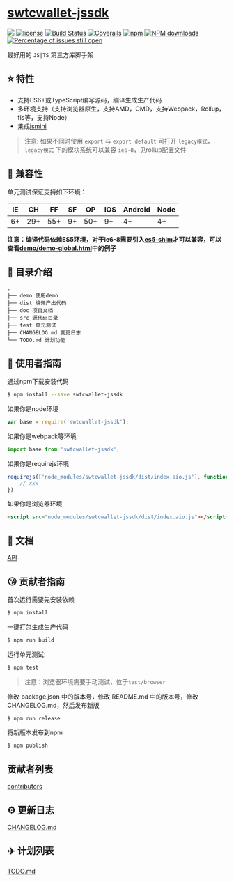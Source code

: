 # [swtcwallet-jssdk](https://github.com/zhaitianye/swtcwallet-jssdk)
[![](https://img.shields.io/badge/Powered%20by-jslib%20base-brightgreen.svg)](https://github.com/yanhaijing/jslib-base)
[![license](https://img.shields.io/badge/license-MIT-blue.svg)](https://github.com/zhaitianye/swtcwallet-jssdk/blob/master/LICENSE)
[![Build Status](https://travis-ci.org/zhaitianye/swtcwallet-jssdk.svg?branch=master)](https://travis-ci.org/zhaitianye/swtcwallet-jssdk)
[![Coveralls](https://img.shields.io/coveralls/zhaitianye/swtcwallet-jssdk.svg)](https://coveralls.io/github/zhaitianye/swtcwallet-jssdk)
[![npm](https://img.shields.io/badge/npm-0.1.0-orange.svg)](https://www.npmjs.com/package/swtcwallet-jssdk)
[![NPM downloads](http://img.shields.io/npm/dm/swtcwallet-jssdk.svg?style=flat-square)](http://www.npmtrends.com/swtcwallet-jssdk)
[![Percentage of issues still open](http://isitmaintained.com/badge/open/zhaitianye/swtcwallet-jssdk.svg)](http://isitmaintained.com/project/zhaitianye/swtcwallet-jssdk "Percentage of issues still open")

最好用的 `JS|TS` 第三方库脚手架

## :star: 特性

- 支持ES6+或TypeScript编写源码，编译生成生产代码
- 多环境支持（支持浏览器原生，支持AMD，CMD，支持Webpack，Rollup，fis等，支持Node）
- 集成[jsmini](https://github.com/jsmini)

> 注意: 如果不同时使用 `export` 与 `export default` 可打开 `legacy模式`，`legacy模式` 下的模块系统可以兼容 `ie6-8`，见rollup配置文件

## :pill: 兼容性
单元测试保证支持如下环境：

| IE   | CH   | FF   | SF   | OP   | IOS  | Android   | Node  |
| ---- | ---- | ---- | ---- | ---- | ---- | ---- | ----- |
| 6+   | 29+ | 55+  | 9+   | 50+  | 9+   | 4+   | 4+ |

**注意：编译代码依赖ES5环境，对于ie6-8需要引入[es5-shim](http://github.com/es-shims/es5-shim/)才可以兼容，可以查看[demo/demo-global.html](./demo/demo-global.html)中的例子**

## :open_file_folder: 目录介绍

```
.
├── demo 使用demo
├── dist 编译产出代码
├── doc 项目文档
├── src 源代码目录
├── test 单元测试
├── CHANGELOG.md 变更日志
└── TODO.md 计划功能
```

## :rocket: 使用者指南

通过npm下载安装代码

```bash
$ npm install --save swtcwallet-jssdk
```

如果你是node环境

```js
var base = require('swtcwallet-jssdk');
```

如果你是webpack等环境

```js
import base from 'swtcwallet-jssdk';
```

如果你是requirejs环境

```js
requirejs(['node_modules/swtcwallet-jssdk/dist/index.aio.js'], function (base) {
    // xxx
})
```

如果你是浏览器环境

```html
<script src="node_modules/swtcwallet-jssdk/dist/index.aio.js"></script>
```

## :bookmark_tabs: 文档
[API](./doc/api.md)

## :kissing_heart: 贡献者指南
首次运行需要先安装依赖

```bash
$ npm install
```

一键打包生成生产代码

```bash
$ npm run build
```

运行单元测试:

```bash
$ npm test
```

> 注意：浏览器环境需要手动测试，位于`test/browser`

修改 package.json 中的版本号，修改 README.md 中的版本号，修改 CHANGELOG.md，然后发布新版

```bash
$ npm run release
```

将新版本发布到npm

```bash
$ npm publish
```

## 贡献者列表

[contributors](https://github.com/zhaitianye/swtcwallet-jssdk/graphs/contributors)

## :gear: 更新日志
[CHANGELOG.md](./CHANGELOG.md)

## :airplane: 计划列表
[TODO.md](./TODO.md)